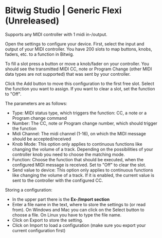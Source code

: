 # Bitwig Studio | Generic Flexi (Unreleased)

Supports any MIDI controller with 1 midi in-/output.

Open the settings to configure your device. First, select the input and output of your MIDI controller.
You have 200 slots to map buttons, knobs, faders, etc. to a function in Bitwig.

To fill a slot press a button or move a knob/fader on your controller. You should see the transmitted 
MIDI CC, note or Program Change (other MIDI data types are not supported) that was sent by your controller.

Click the Add button to move this configuration to the first free slot. Select the function you want to assign.
If you want to clear a slot, set the function to "Off".

The parameters are as follows:
* Type: MIDI status type, which triggers the function: CC, a note or a Program change command
* Number: The CC, note or Program change number, which should trigger the function
* Midi Channel: The midi channel (1-16), on which the MIDI message should be accepted/received
* Knob Mode: This option only applies to continuous functions like changing the volume of a track. Depending on the possibilities of your controller knob you need to choose the matching mode.
* Function: Choose the function that should be executed, when the configured MIDI message is received. Set to "Off" to clear the slot.
* Send value to device: This option only applies to continuous functions like changing the volume of a track. If it is enabled, the current value is sent to the controller with the configured CC.

Storing a configuration:
* In the upper part there is the **Ex-/Import section**
* Enter a file name in the text, where to store the settings to (or read from). On Windows and Mac you can click on the Select button to choose a file. On Linux you have to type the file name.
* Click on Export to store the setting.
* Click on Import to load a configuration (make sure you export your current configuration first)
